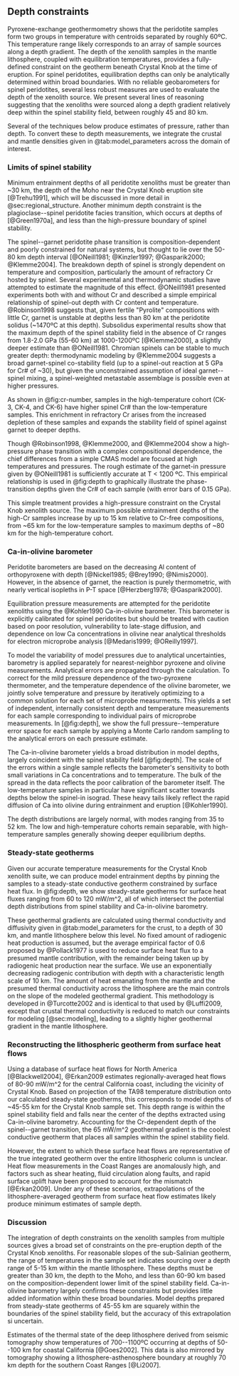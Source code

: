 ## Depth constraints

<!--[[depth]]-->

Pyroxene-exchange geothermometry shows that the peridotite samples form
two groups in temperature with centroids separated by roughly 60ºC.
This temperature range likely corresponds to an array of sample sources
along a depth gradient.
The depth of the xenolith samples in the mantle lithosphere, coupled
with equilibration temperatures, provides a fully-defined constraint on the
geotherm beneath Crystal Knob at the time of eruption. For spinel
peridotites, equilibration depths can only be analytically
determined within broad boundaries. With no reliable geobarometers for spinel peridotites,
several less robust measures are used to evaluate the depth
of the xenolith source. We present several lines of reasoning suggesting that the
xenoliths were sourced along a depth gradient relatively deep within the spinel stability
field, between roughly 45 and 80 km.

Several of the techniques below produce estimates of pressure, rather
than depth. To convert these to depth measurements, we integrate the
crustal and mantle densities given in @tab:model_parameters across the
domain of interest.

<!--[[ree_temperatures]]-->

### Limits of spinel stability

Minimum entrainment depths of all peridotite xenoliths must be greater than ~30 km,
the depth of the Moho near the Crystal Knob eruption site [@Trehu1991],
which will be discussed in more detail in @sec:regional_structure.
Another minimum depth constraint is the plagioclase--spinel peridotite
facies transition, which occurs at depths of  [@Green1970a], and less than the high-pressure boundary of spinel stability.

The spinel--garnet peridotite phase transition is
composition-dependent and poorly constrained for
natural systems, but thought to lie over the 50-80 km depth interval
[@ONeill1981; @Kinzler1997; @Gasparik2000; @Klemme2004].
The breakdown depth of spinel is strongly dependent on temperature and composition, particularly
the amount of refractory Cr hosted by spinel.
Several experimental and thermodynamic studies have attempted to
estimate the magnitude of this effect.
@ONeill1981 presented experiments both with and without Cr and described
a simple empirical relationship of spinel-out depth with Cr content and temperature.
@Robinson1998 suggests that, given fertile "Pyrolite" compositions with little
Cr,  garnet is unstable at depths less than 80 km at the peridotite solidus (~1470ºC at this depth).
Subsolidus experimental results show that the maximum depth of the spinel
stability field in the absence of Cr ranges from 1.8-2.0 GPa (55-60 km) at 1000-1200ºC
[@Klemme2000], a slightly deeper estimate than @ONeill1981.
Chromian spinels can be stable to much greater depth:
thermodynamic modeling by @Klemme2004 suggests a broad garnet-spinel
co-stability field (up to a spinel-out reaction at 5 GPa for Cr# of ~30),
but given the unconstrained assumption of ideal
garnet--spinel mixing, a spinel-weighted metastable assemblage is possible even
at higher pressures.

As shown in @fig:cr-number, samples in the high-temperature cohort (CK-3, CK-4, and CK-6) have
higher spinel Cr# than the low-temperature samples. This enrichment in
refractory Cr arises from the increased depletion of these samples and
expands the stability field of spinel against garnet to deeper depths.

Though @Robinson1998, @Klemme2000, and @Klemme2004 show a high-pressure
phase transition with a complex compositional dependence, the chief
differences from a simple CMAS model are focused at high
temperatures and pressures.
The rough estimate of the garnet-in pressure
given by @ONeill1981 is sufficiently accurate at T < 1200 ºC.
This empirical relationship is used in @fig:depth to graphically illustrate
the phase-transition depths given the Cr# of each sample (with error
bars of 0.15 GPa).

This simple treatment provides a high-pressure constraint on the Crystal Knob
xenolith source. The
maximum possible entrainment depths of the high-Cr samples increase by
up to 15 km relative to Cr-free compositions, from ~65 km for the
low-temperature samples to maximum depths of ~80 km for the high-temperature cohort.

### Ca-in-olivine barometer

Peridotite barometers are based on the decreasing Al content of
orthopyroxene with depth [@Nickel1985; @Brey1990; @Nimis2000]. However, in
the absence of garnet, the reaction is purely thermometric, with nearly
vertical isopleths in P-T space [@Herzberg1978; @Gasparik2000].

Equilibration pressure measurements are attempted for the peridotite
xenoliths using the @Kohler1990 Ca-in-olivine
barometer. This barometer is explicitly calibrated for spinel
peridotites but should be treated with caution based on poor resolution,
vulnerability to late-stage diffusion, and dependence on low Ca
concentrations in olivine near analytical thresholds for
electron microprobe analysis [@Medaris1999; @OReilly1997].

To model the variability of model pressures due to analytical uncertainties,
barometry is applied separately for nearest-neighbor pyroxene and olivine measurements.
Analytical errors are propagated through the calculation.
To correct for the mild pressure dependence of the two-pyroxene thermometer, and the
temperature dependence of the olivine barometer, we jointly solve temperature and
pressure by iteratively optimizing to a common solution for each set of
microprobe measurments.
This yields a set of independent, internally consistent depth and temperature
measurements for each sample corresponding to individual pairs of
microprobe measurements.
In [@fig:depth], we show the full pressure--temperature error space for each
sample by applying a Monte Carlo random sampling to the analytical
errors on each pressure estimate.

The Ca-in-olivine barometer yields a broad distribution in model depths,
largely coincident with the spinel stability field [@fig:depth].
The scale of the errors within a single sample
reflects the barometer's sensitivity to
both small variations in Ca concentrations and to temperature. The
bulk of the spread in the data reflects the poor calibration of the
barometer itself.
The low-temperature samples in particular have significant scatter
towards depths below the spinel-in isograd.
These heavy tails likely reflect the rapid diffusion of Ca into
olivine during entrainment and eruption [@Kohler1990].

The depth distributions are largely normal, with modes
ranging from 35 to 52 km.
The low and high-temperature cohorts remain separable, with high-temperature
samples generally showing deeper equilibrium depths.

### Steady-state geotherms

Given our accurate temperature measurements for the Crystal Knob
xenolith suite, we can produce model entrainment depths by pinning the
samples to a steady-state conductive geotherm constrained by surface heat flux. In
@fig:depth, we show steady-state geotherms for surface heat fluxes ranging from
60 to 120 mW/m^2, all of which intersect the potential depth distributions from
spinel stability and Ca-in-olivine barometry.

These geothermal gradients are calculated using thermal conductivity and
diffusivity given in @tab:model_parameters for the crust, to a depth of
30 km, and mantle lithosphere below this level.
No fixed amount of radiogenic heat production is assumed, but the average empirical
factor of 0.6 proposed by @Pollack1977 is used to
reduce surface heat flux to a presumed mantle contribution, with
the remainder being taken up by radiogenic heat production near the surface.
We use an
exponentially decreasing radiogenic contribution with depth
with a characteristic length scale of 10 km.
The amount of heat emanating from the mantle and the presumed thermal conductivity
across the lithosphere are the main
controls on the slope of the modeled geothermal
gradient. This methodology is developed in @Turcotte2002 and is
identical to that used by @Luffi2009, except that crustal
thermal conductivity is reduced to match our
constraints for modeling [@sec:modeling],
leading to a slightly higher geothermal gradient in the mantle
lithosphere.

### Reconstructing the lithospheric geotherm from surface heat flows

Using a database of surface heat flows for North America
[@Blackwell2004], @Erkan2009 estimates regionally-averaged heat flows of 80-90 mW/m^2 for the
central California coast, including the vicinity of Crystal Knob. Based on projection of
the TA98 temperature distribution onto our calculated steady-state geotherms,
this corresponds to model depths of ~45-55 km for the Crystal Knob sample set.
This depth range is within the spinel stability field and falls near the center
of the depths extracted using Ca-in-olivine barometry.
Accounting for the Cr-dependent
depth of the spinel--garnet transition, the 65 mW/m^2 geothermal gradient is
the coolest conductive geotherm that places all samples within the spinel
stability field.

However, the extent to which these surface heat flows are representative of the
true integrated geotherm over the entire lithospheric column is unclear.
Heat flow measurements in the Coast Ranges are anomalously high, and
factors such as shear heating, fluid circulation along faults, and rapid surface uplift
have been proposed to account for the mismatch [@Erkan2009].
Under any of these scenarios, extrapolations of the lithosphere-averaged geotherm
from surface heat flow estimates likely produce minimum estimates of sample depth.

### Discussion

The integration of depth constraints on the xenolith samples from multiple
sources gives a broad set of constraints on the pre-eruption depth of the Crystal
Knob xenoliths. For reasonable slopes of the sub-Salinian geotherm,
the range of temperatures in the sample set indicates sourcing over a
depth range of 5-15 km within the mantle lithosphere.
These depths must be greater than 30 km, the
depth to the Moho, and less than 60-90 km based on the
composition-dependent lower limit of the spinel stability field.
Ca-in-olivine barometry largely confirms these constraints but provides
little added information within these broad boundaries.
Model depths prepared from steady-state geotherms of 45-55 km are
squarely within the boundaries of the spinel stability field, but the
accuracy of this extrapolation si uncertain.

Estimates of the thermal state of the deep lithosphere derived from seismic
tomography show temperatures of 700--1100ºC occurring at depths of
50--100 km for coastal California [@Goes2002]. This data is also
mirrored by tomography showing a lithosphere-asthenosphere boundary at
roughly 70 km depth for the southern Coast Ranges [@Li2007].


